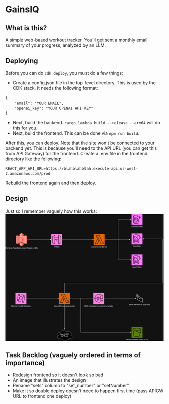 # GainsIQ

## What is this?
A simple web-based workout tracker. You'll get sent a monthly email summary of your progress, analyzed by an LLM.

## Deploying 
Before you can do `cdk deploy`, you must do a few things:
 - Create a config.json file in the top-level directory. This is used by the CDK stack. It needs the following format: 
```
{
    "email": "YOUR EMAIL",
    "openai_key": "YOUR OPENAI API KEY"
}
```
- Next, build the backend. `cargo lambda build --release --arm64` will do this for you.
- Next, build the frontend. This can be done via `npm run build`. 

After this, you can deploy. Note that the site won't be connected to your backend yet. This is because you'll need to the API URL (you can get this from API Gateway) for the frontend. Create a .env file in the frontend directory like the following:
```
REACT_APP_API_URL=https://blahblahblah.execute-api.us-west-2.amazonaws.com/prod
```
Rebuild the frontend again and then deploy.


## Design
Just so I remember vaguely how this works:
![](doc/GainsIQ.png)


## Task Backlog (vaguely ordered in terms of importance)
- Redesign frontend so it doesn't look so bad
- An image that illustrates the design 
- Rename "sets" column to "set_number" or "setNumber"
- Make it so double deploy doesn't need to happen first time (pass APIGW URL to frontend one deploy)